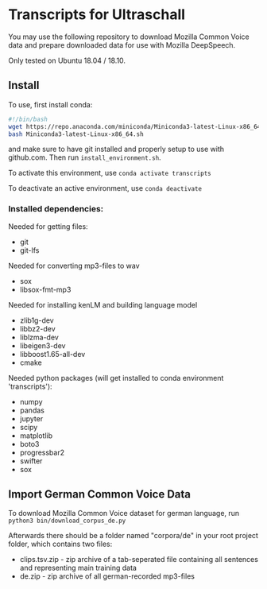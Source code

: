 # Transcripts for Ultraschall

You may use the following repository to download Mozilla Common Voice data and prepare downloaded data for use with Mozilla DeepSpeech.

Only tested on Ubuntu 18.04 / 18.10.

## Install

To use, first install conda:

```bash
#!/bin/bash
wget https://repo.anaconda.com/miniconda/Miniconda3-latest-Linux-x86_64.sh
bash Miniconda3-latest-Linux-x86_64.sh
```

and make sure to have git installed and properly setup to use with github.com.
Then run `install_environment.sh`.

To activate this environment, use
`conda activate transcripts`

 To deactivate an active environment, use
`conda deactivate`

### Installed dependencies:

Needed for getting files:

- git
- git-lfs

Needed for converting mp3-files to wav

- sox
- libsox-fmt-mp3

Needed for installing kenLM and building language model

- zlib1g-dev 
- libbz2-dev
- liblzma-dev
- libeigen3-dev
- libboost1.65-all-dev
- cmake

Needed python packages (will get installed to conda environment 'transcripts'):

- numpy
- pandas
- jupyter
- scipy
- matplotlib
- boto3
- progressbar2
- swifter
- sox

## Import German Common Voice Data

To download Mozilla Common Voice dataset for german language, run
`python3 bin/download_corpus_de.py`

Afterwards there should be a folder named "corpora/de" in your root project folder, which contains two files:

- clips.tsv.zip   - zip archive of a tab-seperated file containing all sentences and representing main training data
- de.zip          - zip archive of all german-recorded mp3-files